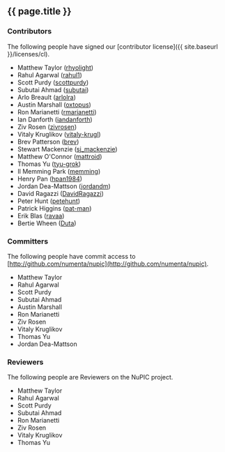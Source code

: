 {{ page.title }}
----------------

### Contributors

The following people have signed our [contributor license]({{ site.baseurl }}/licenses/cl).

* Matthew Taylor ([rhyolight](http://github.com/rhyolight))
* Rahul Agarwal ([rahul1](http://github.com/rahul1))
* Scott Purdy ([scottpurdy](http://github.com/scottpurdy))
* Subutai Ahmad ([subutai](http://github.com/subutai))
* Arlo Breault ([arlolra](http://github.com/arlolra))
* Austin Marshall ([oxtopus](http://github.com/oxtopus))
* Ron Marianetti ([rmarianetti](https://github.com/rmarianetti))
* Ian Danforth ([iandanforth](https://github.com/iandanforth))
* Ziv Rosen ([zivrosen](https://github.com/zivrosen))
* Vitaly Kruglikov ([vitaly-krugl](https://github.com/vitaly-krugl))
* Brev Patterson ([brev](https://github.com/brev))
* Stewart Mackenzie ([sj_mackenzie](https://github.com/sj_mackenzie))
* Matthew O'Connor ([mattroid](https://github.com/mattroid))
* Thomas Yu ([tyu-grok](https://github.com/tyu-grok))
* Il Memming Park ([memming](https://github.com/memming))
* Henry Pan ([hpan1984](https://github.com/hpan1984))
* Jordan Dea-Mattson ([jordandm](https://github.com/jordandm))
* David Ragazzi ([DavidRagazzi](https://github.com/DavidRagazzi))
* Peter Hunt ([petehunt](https://github.com/petehunt))
* Patrick Higgins ([pat-man](https://github.com/pat-man))
* Erik Blas ([ravaa](https://github.com/ravaa))
* Bertie Wheen ([Duta](https://github.com/Duta))

### Committers

The following people have commit access to [http://github.com/numenta/nupic](http://github.com/numenta/nupic).

* Matthew Taylor
* Rahul Agarwal
* Scott Purdy
* Subutai Ahmad
* Austin Marshall
* Ron Marianetti
* Ziv Rosen
* Vitaly Kruglikov
* Thomas Yu
* Jordan Dea-Mattson

### Reviewers

The following people are Reviewers on the NuPIC project.

* Matthew Taylor
* Rahul Agarwal
* Scott Purdy
* Subutai Ahmad
* Ron Marianetti
* Ziv Rosen
* Vitaly Kruglikov
* Thomas Yu
